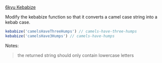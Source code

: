 [6kyu Kebabize](https://www.codewars.com/kata/57f8ff867a28db569e000c4a)

Modify the kebabize function so that it converts a camel case string into a kebab case.

```javascript
kebabize('camelsHaveThreeHumps') // camels-have-three-humps
kebabize('camelsHave3Humps') // camels-have-humps
```

Notes:

> the returned string should only contain lowercase letters

